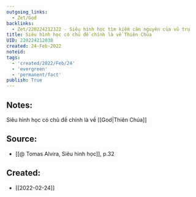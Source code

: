 ```yaml
---
outgoing_links:
  - Zet/God
backlinks:
  - Zet/220224212322 - Siêu hình học tìm kiếm căn nguyên của vũ trụ
title: Siêu hình học có chủ đề chính là về Thiên Chúa
UID: 220224212038
created: 24-Feb-2022
noteid:
tags:
  - 'created/2022/Feb/24'
  - 'evergreen'
  - 'permanent/fact'
publish: True
---
```

## Notes:
Siêu hình học có chủ đề chính là về [[God|Thiên Chúa]]

## Source:
- [[@ Tomas Alvira, Siêu hình học]], p.32




## Created:
- [[2022-02-24]]
